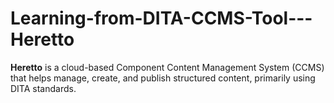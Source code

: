 # Learning-from-DITA-CCMS-Tool---Heretto
**Heretto** is a cloud-based Component Content Management System (CCMS) that helps manage, create, and publish structured content, primarily using DITA standards.
